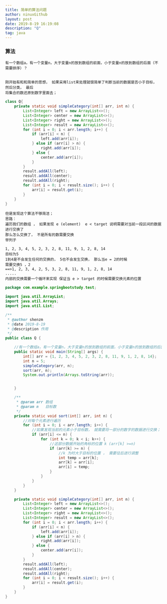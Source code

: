 ```yaml
---
title: 简单的算法问题
author: ninuxGithub
layout: post
date: 2019-8-19 16:19:08
description: "Q"
tag: java
---
```


### 算法
    
    有一个数组a，有一个变量n，大于变量n的放到数组的前面，小于变量n的放到数组的后面（不需要排序）？
    

    刚开始有和和简单的思想， 如果采用list来处理就很简单了判断当前的数据是否小于目标， 然后分类， 最后
    将集合的数还原到数字里面去；
    
```java
class Q{
    private static void simpleCategory(int[] arr, int n) {
        List<Integer> left = new ArrayList<>();
        List<Integer> center = new ArrayList<>();
        List<Integer> right = new ArrayList<>();
        List<Integer> result = new ArrayList<>();
        for (int i = 0; i < arr.length; i++) {
            if (arr[i] < n) {
                left.add(arr[i]);
            } else if (arr[i] > n) {
                right.add(arr[i]);
            } else {
                center.add(arr[i]);
            }
        }
        result.addAll(left);
        result.addAll(center);
        result.addAll(right);
        for (int i = 0; i < result.size(); i++) {
            arr[i] = result.get(i);
        }
    }
}
```        


    但是发现这个算法不够简洁； 
    思路：
    遍历我们的数组 ， 如果发现 e (element)  e < target 说明需要对当前一段区间的数据进行交换了
    那么怎么交换了， 不是所有的数需要交换 
    举列子
    
    1, 2, 3, 4, 5, 2, 3, 2, 8, 11, 9, 1, 2, 8, 14
    目标为5 
    1到4是不会发生任何的交换的， 5也不会发生交换， 那么当e = 2的时候
    需要交换5 ，2
    ==>1, 2, 3, 4, 2, 5, 3, 2, 8, 11, 9, 1, 2, 8, 14
    ..... 
    内部的交换需要一个循环来实现 保证当 e > target 的时候需要交换元素的位置

    
```java
package com.example.springbootstudy.test;

import java.util.ArrayList;
import java.util.Arrays;
import java.util.List;

/**
 * @author shenzm
 * @date 2019-8-19
 * @description 作用
 */
public class Q {

    //有一个数组a，有一个变量n，大于变量n的放到数组的前面，小于变量n的放到数组的后面（不需要排序）
    public static void main(String[] args) {
        int[] arr = {1, 2, 3, 4, 5, 2, 3, 2, 8, 11, 9, 1, 2, 8, 14};
        int n = 5;
        simpleCategory(arr, n);
        sort(arr, n);
        System.out.println(Arrays.toString(arr));


    }

    /**
     * @param arr 数组
     * @param n   目标数
     */
    private static void sort(int[] arr, int n) {
        //对每个元素进行遍历
        for (int i = 0; i < arr.length; i++) {
            //如果发现当前的元素小于目标数， 就需要将一部分的数字的数据进行交换；
            if (arr[i] <= n) {
                for (int k = 0; k < i; k++) {
                    //这部分数据开始的角标的位置 k (arr[k] >=n)
                    if (arr[k] >= n) {
                        //k 为时大于目标的位置 ， 需要往后进行调整
                        int temp = arr[k];
                        arr[k] = arr[i];
                        arr[i] = temp;
                    }
                }
            }
        }
    }

    private static void simpleCategory(int[] arr, int n) {
        List<Integer> left = new ArrayList<>();
        List<Integer> center = new ArrayList<>();
        List<Integer> right = new ArrayList<>();
        List<Integer> result = new ArrayList<>();
        for (int i = 0; i < arr.length; i++) {
            if (arr[i] < n) {
                left.add(arr[i]);
            } else if (arr[i] > n) {
                right.add(arr[i]);
            } else {
                center.add(arr[i]);
            }
        }
        result.addAll(left);
        result.addAll(center);
        result.addAll(right);
        for (int i = 0; i < result.size(); i++) {
            arr[i] = result.get(i);
        }
    }
}

```    
    
    
    
    
    
    
    